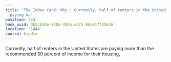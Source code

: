 ```yaml
---
title: 'The Index Card: Why : Currently, half of renters in the United States are
  paying m…'
position: 424
book_uuid: 3b3c636e-878a-459a-adc5-8da017f35bc6
location: '1444'
source: kindle
---
```


Currently, half of renters in the United States are paying more than the recommended 30 percent of income for their housing,